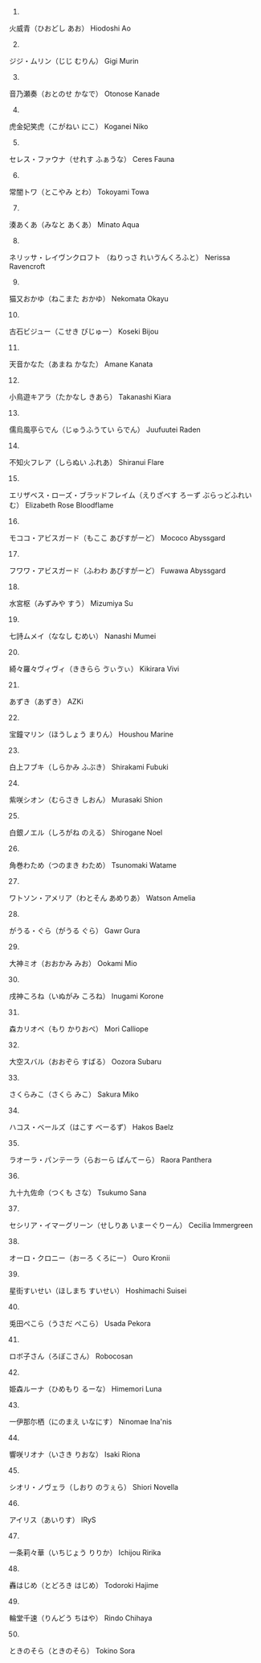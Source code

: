01.
火威青（ひおどし  あお）
Hiodoshi  Ao

02.
ジジ・ムリン（じじ  むりん）
Gigi  Murin

03.
音乃瀬奏（おとのせ  かなで）
Otonose  Kanade

04.
虎金妃笑虎（こがねい  にこ）
Koganei  Niko

05.
セレス・ファウナ（せれす  ふぁうな）
Ceres  Fauna

06.
常闇トワ（とこやみ  とわ）
Tokoyami  Towa

07.
湊あくあ（みなと  あくあ）
Minato  Aqua

08.
ネリッサ・レイヴンクロフト  （ねりっさ  れいゔんくろふと）
Nerissa  Ravencroft

09.
猫又おかゆ（ねこまた  おかゆ）
Nekomata  Okayu

10.
古石ビジュー（こせき  びじゅー）
Koseki  Bijou

11.
天音かなた（あまね  かなた）
Amane  Kanata

12.
小鳥遊キアラ（たかなし  きあら）
Takanashi  Kiara

13.
儒烏風亭らでん（じゅうふうてい  らでん）
Juufuutei  Raden

14.
不知火フレア（しらぬい  ふれあ）
Shiranui  Flare

15.
エリザベス・ローズ・ブラッドフレイム（えりざべす  ろーず  ぶらっどふれいむ）
Elizabeth  Rose  Bloodflame

16.
モココ・アビスガード（もここ  あびすがーど）
Mococo  Abyssgard

17.
フワワ・アビスガード（ふわわ  あびすがーど）
Fuwawa  Abyssgard

18.
水宮枢（みずみや  すう）
Mizumiya  Su

19.
七詩ムメイ（ななし  むめい）
Nanashi  Mumei

20.
綺々羅々ヴィヴィ（ききらら  ゔぃゔぃ）
Kikirara  Vivi

21.
あずき（あずき）
AZKi

22.
宝鐘マリン（ほうしょう  まりん）
Houshou  Marine

23.
白上フブキ（しらかみ  ふぶき）
Shirakami  Fubuki

24.
紫咲シオン（むらさき  しおん）
Murasaki  Shion

25.
白銀ノエル（しろがね  のえる）
Shirogane  Noel

26.
角巻わため（つのまき  わため）
Tsunomaki  Watame

27.
ワトソン・アメリア（わとそん  あめりあ）
Watson  Amelia

28.
がうる・ぐら（がうる  ぐら）
Gawr  Gura

29.
大神ミオ（おおかみ  みお）
Ookami  Mio

30.
戌神ころね（いぬがみ  ころね）
Inugami  Korone

31.
森カリオペ（もり  かりおぺ）
Mori  Calliope

32.
大空スバル（おおぞら  すばる）
Oozora  Subaru

33.
さくらみこ（さくら  みこ）
Sakura  Miko

34.
ハコス・ベールズ（はこす  べーるず）
Hakos  Baelz

35.
ラオーラ・パンテーラ（らおーら  ぱんてーら）
Raora  Panthera

36.
九十九佐命（つくも  さな）
Tsukumo  Sana

37.
セシリア・イマーグリーン（せしりあ  いまーぐりーん）
Cecilia  Immergreen

38.
オーロ・クロニー（おーろ  くろにー）
Ouro  Kronii

39.
星街すいせい（ほしまち  すいせい）
Hoshimachi  Suisei

40.
兎田ぺこら（うさだ  ぺこら）
Usada  Pekora

41.
ロボ子さん（ろぼこさん）
Robocosan

42.
姫森ルーナ（ひめもり  るーな）
Himemori  Luna

43.
一伊那尓栖（にのまえ  いなにす）
Ninomae  Ina'nis

44.
響咲リオナ（いさき  りおな）
Isaki  Riona

45.
シオリ・ノヴェラ（しおり  のゔぇら）
Shiori  Novella

46.
アイリス（あいりす）
IRyS

47.
一条莉々華（いちじょう  りりか）
Ichijou  Ririka

48.
轟はじめ（とどろき  はじめ）
Todoroki  Hajime

49.
輪堂千速（りんどう  ちはや）
Rindo  Chihaya

50.
ときのそら（ときのそら）
Tokino  Sora